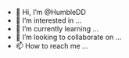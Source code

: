 - 👋 Hi, I’m @HumbleDD
- 👀 I’m interested in ...
- 🌱 I’m currently learning ...
- 💞️ I’m looking to collaborate on ...
- 📫 How to reach me ...

<!---
HumbleDD/HumbleDD is a ✨ special ✨ repository because its `README.md` (this file) appears on your GitHub profile.
You can click the Preview link to take a look at your changes.
--->
